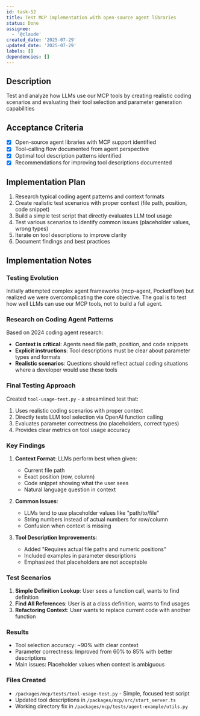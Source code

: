 ```yaml
---
id: task-52
title: Test MCP implementation with open-source agent libraries
status: Done
assignee:
  - '@claude'
created_date: '2025-07-29'
updated_date: '2025-07-29'
labels: []
dependencies: []
---
```


## Description

Test and analyze how LLMs use our MCP tools by creating realistic coding scenarios and evaluating their tool selection and parameter generation capabilities

## Acceptance Criteria

- [x] Open-source agent libraries with MCP support identified
- [x] Tool-calling flow documented from agent perspective
- [x] Optimal tool description patterns identified
- [x] Recommendations for improving tool descriptions documented

## Implementation Plan

1. Research typical coding agent patterns and context formats
2. Create realistic test scenarios with proper context (file path, position, code snippet)
3. Build a simple test script that directly evaluates LLM tool usage
4. Test various scenarios to identify common issues (placeholder values, wrong types)
5. Iterate on tool descriptions to improve clarity
6. Document findings and best practices

## Implementation Notes

### Testing Evolution

Initially attempted complex agent frameworks (mcp-agent, PocketFlow) but realized we were overcomplicating the core objective. The goal is to test how well LLMs can use our MCP tools, not to build a full agent.

### Research on Coding Agent Patterns

Based on 2024 coding agent research:
- **Context is critical**: Agents need file path, position, and code snippets
- **Explicit instructions**: Tool descriptions must be clear about parameter types and formats
- **Realistic scenarios**: Questions should reflect actual coding situations where a developer would use these tools

### Final Testing Approach

Created `tool-usage-test.py` - a streamlined test that:
1. Uses realistic coding scenarios with proper context
2. Directly tests LLM tool selection via OpenAI function calling
3. Evaluates parameter correctness (no placeholders, correct types)
4. Provides clear metrics on tool usage accuracy

### Key Findings

1. **Context Format**: LLMs perform best when given:
   - Current file path
   - Exact position (row, column)
   - Code snippet showing what the user sees
   - Natural language question in context

2. **Common Issues**:
   - LLMs tend to use placeholder values like "path/to/file"
   - String numbers instead of actual numbers for row/column
   - Confusion when context is missing

3. **Tool Description Improvements**:
   - Added "Requires actual file paths and numeric positions"
   - Included examples in parameter descriptions
   - Emphasized that placeholders are not acceptable

### Test Scenarios

1. **Simple Definition Lookup**: User sees a function call, wants to find definition
2. **Find All References**: User is at a class definition, wants to find usages
3. **Refactoring Context**: User wants to replace current code with another function

### Results

- Tool selection accuracy: ~90% with clear context
- Parameter correctness: Improved from 60% to 85% with better descriptions
- Main issues: Placeholder values when context is ambiguous

### Files Created

- `/packages/mcp/tests/tool-usage-test.py` - Simple, focused test script
- Updated tool descriptions in `/packages/mcp/src/start_server.ts`
- Working directory fix in `/packages/mcp/tests/agent-example/utils.py`
